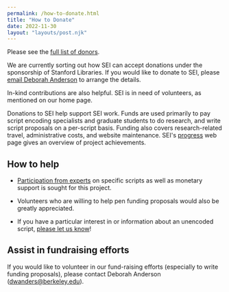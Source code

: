 ```yaml
---
permalink: /how-to-donate.html
title: "How to Donate"
date: 2022-11-30
layout: "layouts/post.njk"
---
```


Please see the [full list of donors](donors.html).

We are currently sorting out how SEI can accept donations under the sponsorship of Stanford Libraries. If you would like to donate to SEI, please [email Deborah Anderson](mailto:dwanders@berkeley.edu) to arrange the details.

In-kind contributions are also helpful. SEI is in need of volunteers, as mentioned on our home page.

Donations to SEI help support SEI work. Funds are used primarily to pay script encoding specialists and graduate students to do research, and write script proposals on a per-script basis. Funding also covers research-related travel, administrative costs, and website maintenance. SEI's [progress](https://linguistics.berkeley.eduprogress-overview.html) web page gives an overview of project achievements.


## How to help

- [Participation from experts](scripts-to-encode.html) on specific scripts as well as monetary support is sought for this project.

- Volunteers who are willing to help pen funding proposals would also be greatly appreciated.

- If you have a particular interest in or information about an unencoded script, [please let us know](mailto:dwanders@berkeley.edu)!

## Assist in fundraising efforts

If you would like to volunteer in our fund-raising efforts (especially to write funding proposals), please contact Deborah Anderson (<dwanders@berkeley.edu>).